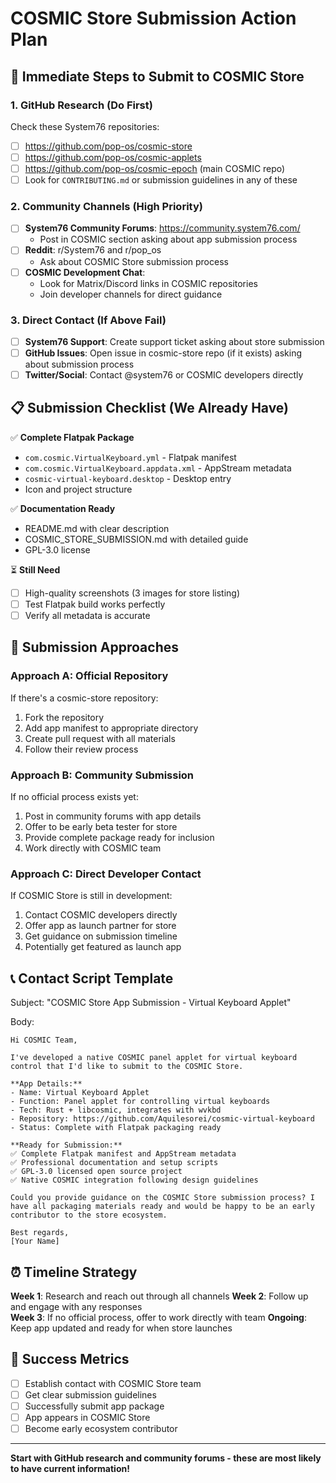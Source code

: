 # COSMIC Store Submission Action Plan

## 🎯 Immediate Steps to Submit to COSMIC Store

### 1. **GitHub Research** (Do First)
Check these System76 repositories:
- [ ] https://github.com/pop-os/cosmic-store
- [ ] https://github.com/pop-os/cosmic-applets  
- [ ] https://github.com/pop-os/cosmic-epoch (main COSMIC repo)
- [ ] Look for `CONTRIBUTING.md` or submission guidelines in any of these

### 2. **Community Channels** (High Priority)
- [ ] **System76 Community Forums**: https://community.system76.com/
  - Post in COSMIC section asking about app submission process
- [ ] **Reddit**: r/System76 and r/pop_os 
  - Ask about COSMIC Store submission process
- [ ] **COSMIC Development Chat**:
  - Look for Matrix/Discord links in COSMIC repositories
  - Join developer channels for direct guidance

### 3. **Direct Contact** (If Above Fail)
- [ ] **System76 Support**: Create support ticket asking about store submission
- [ ] **GitHub Issues**: Open issue in cosmic-store repo (if it exists) asking about submission process
- [ ] **Twitter/Social**: Contact @system76 or COSMIC developers directly

## 📋 **Submission Checklist** (We Already Have)

✅ **Complete Flatpak Package**
- `com.cosmic.VirtualKeyboard.yml` - Flatpak manifest
- `com.cosmic.VirtualKeyboard.appdata.xml` - AppStream metadata
- `cosmic-virtual-keyboard.desktop` - Desktop entry
- Icon and project structure

✅ **Documentation Ready**
- README.md with clear description
- COSMIC_STORE_SUBMISSION.md with detailed guide
- GPL-3.0 license

⏳ **Still Need**
- [ ] High-quality screenshots (3 images for store listing)
- [ ] Test Flatpak build works perfectly
- [ ] Verify all metadata is accurate

## 🚀 **Submission Approaches**

### **Approach A: Official Repository**
If there's a cosmic-store repository:
1. Fork the repository
2. Add app manifest to appropriate directory  
3. Create pull request with all materials
4. Follow their review process

### **Approach B: Community Submission**
If no official process exists yet:
1. Post in community forums with app details
2. Offer to be early beta tester for store
3. Provide complete package ready for inclusion
4. Work directly with COSMIC team

### **Approach C: Direct Developer Contact**
If COSMIC Store is still in development:
1. Contact COSMIC developers directly
2. Offer app as launch partner for store
3. Get guidance on submission timeline
4. Potentially get featured as launch app

## 📞 **Contact Script Template**

Subject: "COSMIC Store App Submission - Virtual Keyboard Applet"

Body:
```
Hi COSMIC Team,

I've developed a native COSMIC panel applet for virtual keyboard control that I'd like to submit to the COSMIC Store.

**App Details:**
- Name: Virtual Keyboard Applet  
- Function: Panel applet for controlling virtual keyboards
- Tech: Rust + libcosmic, integrates with wvkbd
- Repository: https://github.com/Aquilesorei/cosmic-virtual-keyboard
- Status: Complete with Flatpak packaging ready

**Ready for Submission:**
✅ Complete Flatpak manifest and AppStream metadata
✅ Professional documentation and setup scripts  
✅ GPL-3.0 licensed open source project
✅ Native COSMIC integration following design guidelines

Could you provide guidance on the COSMIC Store submission process? I have all packaging materials ready and would be happy to be an early contributor to the store ecosystem.

Best regards,
[Your Name]
```

## ⏰ **Timeline Strategy**

**Week 1**: Research and reach out through all channels
**Week 2**: Follow up and engage with any responses  
**Week 3**: If no official process, offer to work directly with team
**Ongoing**: Keep app updated and ready for when store launches

## 🎯 **Success Metrics**

- [ ] Establish contact with COSMIC Store team
- [ ] Get clear submission guidelines
- [ ] Successfully submit app package
- [ ] App appears in COSMIC Store
- [ ] Become early ecosystem contributor

---

**Start with GitHub research and community forums - these are most likely to have current information!**